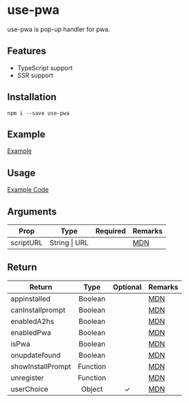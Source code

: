 # use-pwa

use-pwa is pop-up handler for pwa.

## Features

- TypeScript support
- SSR support

## Installation

`npm i --save use-pwa`

## Example

[Example](https://use-pwa.kk-web.link/)

## Usage

[Example Code](https://github.com/piro0919/use-pwa/blob/master/src/App.tsx)

## Arguments

| Prop      |       Type        | Required | Remarks                                                                                 |
| --------- | :---------------: | :------: | --------------------------------------------------------------------------------------- |
| scriptURL | String &#124; URL |          | [MDN](https://developer.mozilla.org/en-US/docs/Web/API/ServiceWorkerContainer/register) |

## Return

| Return            |   Type   | Optional | Remarks                                                                                        |
| ----------------- | :------: | :------: | ---------------------------------------------------------------------------------------------- |
| appinstalled      | Boolean  |          | [MDN](https://developer.mozilla.org/en-US/docs/Web/API/Window/appinstalled_event)              |
| canInstallprompt  | Boolean  |          | [MDN](https://developer.mozilla.org/en-US/docs/Web/API/BeforeInstallPromptEvent)               |
| enabledA2hs       | Boolean  |          | [MDN](https://developer.mozilla.org/en-US/docs/Web/Progressive_web_apps/Add_to_home_screen)    |
| enabledPwa        | Boolean  |          | [MDN](https://developer.mozilla.org/en-US/docs/Web/API/BeforeInstallPromptEvent)               |
| isPwa             | Boolean  |          | [MDN](https://developer.mozilla.org/en-US/docs/Web/CSS/@media/display-mode)                    |
| onupdatefound     | Boolean  |          | [MDN](https://developer.mozilla.org/en-US/docs/Web/API/ServiceWorkerContainer/register)        |
| showInstallPrompt | Function |          | [MDN](https://developer.mozilla.org/en-US/docs/Web/API/BeforeInstallPromptEvent/prompt)        |
| unregister        | Function |          | [MDN](https://developer.mozilla.org/en-US/docs/Web/API/ServiceWorkerContainer/getRegistration) |
| userChoice        |  Object  |    ✓     | [MDN](https://developer.mozilla.org/en-US/docs/Web/API/BeforeInstallPromptEvent)               |
